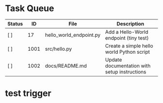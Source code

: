 # Task Queue

| Status | ID | File | Description |
|--------|-----|----|-------------|
| [ ] | 17 | hello_world_endpoint.py | Add a Hello-World endpoint (tiny test) |
| [ ] | 1001 | src/hello.py | Create a simple hello world Python script |
| [ ] | 1002 | docs/README.md | Update documentation with setup instructions |
# test trigger
